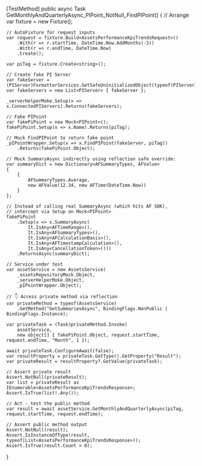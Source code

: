 [TestMethod]
public async Task GetMonthlyAndQuarterlyAsync_PIPoint_NotNull_FindPIPoint()
{
    // Arrange
    var fixture = new Fixture();

    // AutoFixture for request inputs
    var request = fixture.Build<AssetsPerformanceKpiTrendsRequest>()
        .With(r => r.startTime, DateTime.Now.AddMonths(-3))
        .With(r => r.endTime, DateTime.Now)
        .Create();

    var piTag = fixture.Create<string>();

    // Create fake PI Server
    var fakeServer = (PIServer)FormatterServices.GetSafeUninitializedObject(typeof(PIServer));
    var fakeServers = new List<PIServer> { fakeServer };

    _serverHelperMoke.Setup(x => x.ConnectedPIServers).Returns(fakeServers);

    // Fake PIPoint
    var fakePiPoint = new Mock<PIPoint>();
    fakePiPoint.Setup(x => x.Name).Returns(piTag);

    // Mock FindPIPoint to return fake point
    _pIPointWrapper.Setup(x => x.FindPIPoint(fakeServer, piTag))
        .Returns(fakePiPoint.Object);

    // Mock SummaryAsync indirectly using reflection safe override:
    var summaryDict = new Dictionary<AFSummaryTypes, AFValue>
    {
        {
            AFSummaryTypes.Average,
            new AFValue(12.34, new AFTime(DateTime.Now))
        }
    };

    // Instead of calling real SummaryAsync (which hits AF SDK), 
    // intercept via Setup on Mock<PIPoint>
    fakePiPoint
        .Setup(x => x.SummaryAsync(
            It.IsAny<AFTimeRange>(),
            It.IsAny<AFSummaryTypes>(),
            It.IsAny<AFCalculationBasis>(),
            It.IsAny<AFTimestampCalculation>(),
            It.IsAny<CancellationToken>()))
        .ReturnsAsync(summaryDict);

    // Service under test
    var assetService = new AssetsService(
        _assetsRepositoryMock.Object,
        _serverHelperMoke.Object,
        _pIPointWrapper.Object);

    // 👇 Access private method via reflection
    var privateMethod = typeof(AssetsService)
        .GetMethod("GetSummariesAsync", BindingFlags.NonPublic | BindingFlags.Instance);

    var privateTask = (Task)privateMethod.Invoke(
        assetService,
        new object[] { fakePiPoint.Object, request.startTime, request.endTime, "Month", 1 });

    await privateTask.ConfigureAwait(false);
    var resultProperty = privateTask.GetType().GetProperty("Result");
    var privateResult = resultProperty?.GetValue(privateTask);

    // Assert private result
    Assert.NotNull(privateResult);
    var list = privateResult as IEnumerable<AssetsPerformanceKpiTrendsResponse>;
    Assert.IsTrue(list!.Any());

    // Act - test the public method
    var result = await assetService.GetMonthlyAndQuarterlyAsync(piTag, request.startTime, request.endTime);

    // Assert public method output
    Assert.NotNull(result);
    Assert.IsInstanceOfType(result, typeof(List<AssetsPerformanceKpiTrendsResponse>));
    Assert.IsTrue(result.Count > 0);
}
